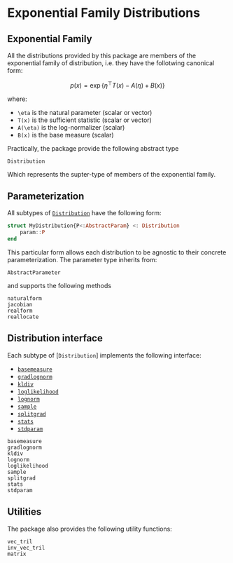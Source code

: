 # Exponential Family Distributions

## Exponential Family
All the distributions provided by this package are members of the
exponential family of distribution, i.e. they have the follotwing
canonical form:
```math
p(x) = \exp \{ \eta^\top T(x) - A(\eta) + B(x) \}
```
where:
* ``\eta`` is the natural parameter (scalar or vector)
* ``T(x)`` is the sufficient statistic (scalar or vector)
* ``A(\eta)`` is the log-normalizer (scalar)
* ``B(x)`` is the base measure (scalar)

Practically, the package provide the following abstract type
```@docs
Distribution
```
Which represents the supter-type of members of the exponential family.

## Parameterization

All subtypes of [`Distribution`](@ref) have the following form:
```julia
struct MyDistribution{P<:AbstractParam} <: Distribution
    param::P
end
```
This particular form allows each distribution to be agnostic to their
concrete parameterization. The parameter type inherits from:
```@docs
AbstractParameter
```
and supports the following methods
```@docs
naturalform
jacobian
realform
reallocate
```

## Distribution interface

Each subtype of [`Distribution`] implements the following interface:
* [`basemeasure`](@ref)
* [`gradlognorm`](@ref)
* [`kldiv`](@ref)
* [`loglikelihood`](@ref)
* [`lognorm`](@ref)
* [`sample`](@ref)
* [`splitgrad`](@ref)
* [`stats`](@ref)
* [`stdparam`](@ref)

```@docs
basemeasure
gradlognorm
kldiv
lognorm
loglikelihood
sample
splitgrad
stats
stdparam
```

## Utilities

The package also provides the following utility functions:
```@docs
vec_tril
inv_vec_tril
matrix
```

